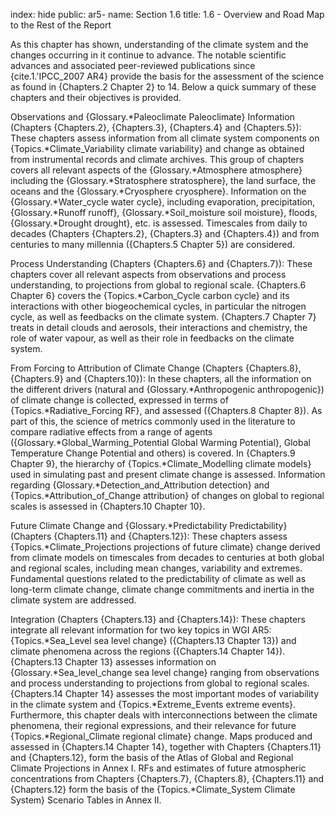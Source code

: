 index: hide
public: ar5-
name: Section 1.6
title: 1.6 - Overview and Road Map to the Rest of the Report

As this chapter has shown, understanding of the climate system and the changes occurring in it continue to advance. The notable scientific advances and associated peer-reviewed publications since {cite.1.'IPCC_2007 AR4} provide the basis for the assessment of the science as found in {Chapters.2 Chapter 2} to 14. Below a quick summary of these chapters and their objectives is provided.

Observations and {Glossary.*Paleoclimate Paleoclimate} Information (Chapters {Chapters.2}, {Chapters.3}, {Chapters.4} and {Chapters.5}): These chapters assess information from all climate system components on {Topics.*Climate_Variability climate variability} and change as obtained from instrumental records and climate archives. This group of chapters covers all relevant aspects of the {Glossary.*Atmosphere atmosphere} including the {Glossary.*Stratosphere stratosphere}, the land surface, the oceans and the {Glossary.*Cryosphere cryosphere}. Information on the {Glossary.*Water_cycle water cycle}, including evaporation, precipitation, {Glossary.*Runoff runoff}, {Glossary.*Soil_moisture soil moisture}, floods, {Glossary.*Drought drought}, etc. is assessed. Timescales from daily to decades (Chapters {Chapters.2}, {Chapters.3} and {Chapters.4}) and from centuries to many millennia ({Chapters.5 Chapter 5}) are considered.

Process Understanding (Chapters {Chapters.6} and {Chapters.7}): These chapters cover all relevant aspects from observations and process understanding, to projections from global to regional scale. {Chapters.6 Chapter 6} covers the {Topics.*Carbon_Cycle carbon cycle} and its interactions with other biogeochemical cycles, in particular the nitrogen cycle, as well as feedbacks on the climate system. {Chapters.7 Chapter 7} treats in detail clouds and aerosols, their interactions and chemistry, the role of water vapour, as well as their role in feedbacks on the climate system.

From Forcing to Attribution of Climate Change (Chapters {Chapters.8}, {Chapters.9} and {Chapters.10}): In these chapters, all the information on the different drivers (natural and {Glossary.*Anthropogenic anthropogenic}) of climate change is collected, expressed in terms of {Topics.*Radiative_Forcing RF}, and assessed ({Chapters.8 Chapter 8}). As part of this, the science of metrics commonly used in the literature to compare radiative effects from a range of agents ({Glossary.*Global_Warming_Potential Global Warming Potential}, Global Temperature Change Potential and others) is covered. In {Chapters.9 Chapter 9}, the hierarchy of {Topics.*Climate_Modelling climate models} used in simulating past and present climate change is assessed. Information regarding {Glossary.*Detection_and_Attribution detection} and {Topics.*Attribution_of_Change attribution} of changes on global to regional scales is assessed in {Chapters.10 Chapter 10}.

Future Climate Change and {Glossary.*Predictability Predictability} (Chapters {Chapters.11} and {Chapters.12}): These chapters assess {Topics.*Climate_Projections projections of future climate} change derived from climate models on timescales from decades to centuries at both global and regional scales, including mean changes, variability and extremes. Fundamental questions related to the predictability of climate as well as long-term climate change, climate change commitments and inertia in the climate system are addressed.

Integration (Chapters {Chapters.13} and {Chapters.14}): These chapters integrate all relevant information for two key topics in WGI AR5: {Topics.*Sea_Level sea level change} ({Chapters.13 Chapter 13}) and climate phenomena across the regions ({Chapters.14 Chapter 14}). {Chapters.13 Chapter 13} assesses information on {Glossary.*Sea_level_change sea level change} ranging from observations and process understanding to projections from global to regional scales. {Chapters.14 Chapter 14} assesses the most important modes of variability in the climate system and {Topics.*Extreme_Events extreme events}. Furthermore, this chapter deals with interconnections between the climate phenomena, their regional expressions, and their relevance for future {Topics.*Regional_Climate regional climate} change. Maps produced and assessed in {Chapters.14 Chapter 14}, together with Chapters {Chapters.11} and {Chapters.12}, form the basis of the Atlas of Global and Regional Climate Projections in Annex I. RFs and estimates of future atmospheric concentrations from Chapters {Chapters.7}, {Chapters.8}, {Chapters.11} and {Chapters.12} form the basis of the {Topics.*Climate_System Climate System} Scenario Tables in Annex II.
